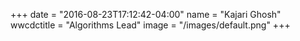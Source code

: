 +++
date = "2016-08-23T17:12:42-04:00"
name = "Kajari Ghosh"
wwcdctitle = "Algorithms Lead"
image = "/images/default.png"
+++

